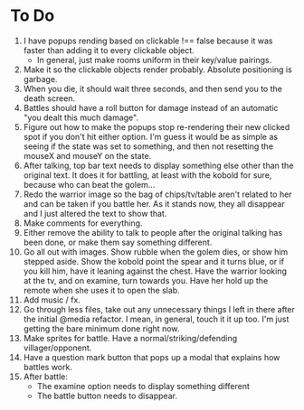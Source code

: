 # To Do

1. I have popups rending based on clickable !== false because it was faster than adding it to every clickable object.
    * In general, just make rooms uniform in their key/value pairings.
2. Make it so the clickable objects render probably.  Absolute positioning is garbage.
3. When you die, it should wait three seconds, and then send you to the death screen.
4. Battles should have a roll button for damage instead of an automatic "you dealt this much damage".  
5. Figure out how to make the popups stop re-rendering their new clicked spot if you don't hit either option.  I'm guess it would be as simple as seeing if the state was set to something, and then not resetting the mouseX and mouseY on the state.
6. After talking, top bar text needs to display something else other than the original text.  It does it for battling, at least with the kobold for sure, because who can beat the golem...
7. Redo the warrior image so the bag of chips/tv/table aren't related to her and can be taken if you battle her.  As it stands now, they all
disappear and I just altered the text to show that.
8. Make comments for everything.
9. Either remove the ability to talk to people after the original talking has been done, or make them say something different.
10. Go all out with images.  Show rubble when the golem dies, or show him stepped aside.  Show the kobold point the spear and it turns blue, or if you kill him, have it leaning against the chest.  Have the warrior looking at the tv, and on examine, turn towards you.  Have her hold up the remote when she uses it to open the slab.
11. Add music / fx.  
12. Go through less files, take out any unnecessary things I left in there after the initial @media refactor.  I mean, in general, touch it it up too.  I'm just getting the bare minimum done right now.
13. Make sprites for battle.  Have a normal/striking/defending villager/opponent.
14. Have a question mark button that pops up a modal that explains how battles work.
15. After battle:
    * The examine option needs to display something different
    * The battle button needs to disappear.


    